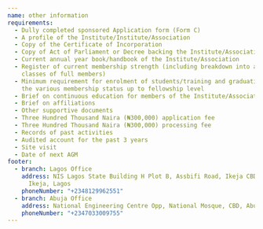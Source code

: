 ```yaml
---
name: other information
requirements:
  - Dully completed sponsored Application form (Form C)
  - A profile of the Institute/Institute/Association
  - Copy of the Certificate of Incorporation
  - Copy of Act of Parliament or Decree backing the Institute/Association
  - Current annual year book/handbook of the Institute/Association
  - Register of current membership strength (including breakdown into available
    classes of full members)
  - Minimum requirement for enrolment of students/training and graduation into
    the various membership status up to fellowship level
  - Brief on continuous education for members of the Institute/Association
  - Brief on affiliations
  - Other supportive documents
  - Three Hundred Thousand Naira (₦300,000) application fee
  - Three Hundred Thousand Naira (₦300,000) processing fee
  - Records of past activities
  - Audited account for the past 3 years
  - Site visit
  - Date of next AGM
footer:
  - branch: Lagos Office
    address: NIS Lagos State Building H Plot B, Assbifi Road, Ikeja CBD Alausa,
      Ikeja, Lagos
    phoneNumber: "+2348129962551"
  - branch: Abuja Office
    address: National Engineering Centre Opp, National Mosque, CBD, Abuja
    phoneNumber: "+2347033009755"
---
```


